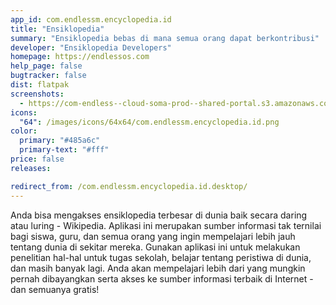 ```yaml
---
app_id: com.endlessm.encyclopedia.id
title: "Ensiklopedia"
summary: "Ensiklopedia bebas di mana semua orang dapat berkontribusi"
developer: "Ensiklopedia Developers"
homepage: https://endlessos.com
help_page: false
bugtracker: false
dist: flatpak
screenshots:
  - https://com-endless--cloud-soma-prod--shared-portal.s3.amazonaws.com/apps.335.screenshots.2548e890-45b8-42af-bd89-293dcb70f141_201903261937012020.png
icons:
  "64": /images/icons/64x64/com.endlessm.encyclopedia.id.png
color:
  primary: "#485a6c"
  primary-text: "#fff"
price: false
releases:

redirect_from: /com.endlessm.encyclopedia.id.desktop/
---
```


<p>Anda bisa mengakses ensiklopedia terbesar di dunia baik secara daring atau luring - Wikipedia. Aplikasi ini merupakan sumber informasi tak ternilai bagi siswa, guru, dan semua orang yang ingin mempelajari lebih jauh tentang dunia di sekitar mereka. Gunakan aplikasi ini untuk melakukan penelitian hal-hal untuk tugas sekolah, belajar tentang peristiwa di dunia, dan masih banyak lagi. Anda akan mempelajari lebih dari yang mungkin pernah dibayangkan serta akses ke sumber informasi terbaik di Internet - dan semuanya gratis!</p>